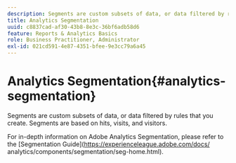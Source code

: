 ```yaml
---
description: Segments are custom subsets of data, or data filtered by rules that you create. Segments are based on hits, visits, and visitors.
title: Analytics Segmentation
uuid: c8837cad-af30-43b8-8e3c-36bf6adb58d6
feature: Reports & Analytics Basics
role: Business Practitioner, Administrator
exl-id: 021cd591-4e87-4351-bfee-9e3cc79a6a45
---
```

# Analytics Segmentation{#analytics-segmentation}

Segments are custom subsets of data, or data filtered by rules that you create. Segments are based on hits, visits, and visitors.

For in-depth information on Adobe Analytics Segmentation, please refer to the [Segmentation Guide](https://experienceleague.adobe.com/docs/ analytics/components/segmentation/seg-home.html).
